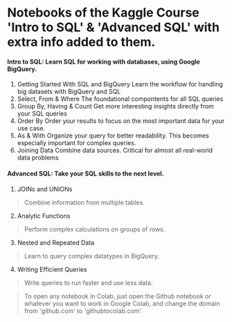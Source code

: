 
# Notebooks of the Kaggle Course '**Intro to SQL**' & '**Advanced SQL**' with extra info added to them.

#### Intro to SQL: Learn SQL for working with databases, using Google BigQuery.
1. Getting Started With SQL and BigQuery
  Learn the workflow for handling big datasets with BigQuery and SQL
2. Select, From & Where
  The foundational compontents for all SQL queries
3. Group By, Having & Count
  Get more interesting insights directly from your SQL queries
4. Order By
  Order your results to focus on the most important data for your use case.
5. As & With
  Organize your query for better readability. This becomes especially important for complex queries.
6. Joining Data
  Combine data sources. Critical for almost all real-world data problems



#### Advanced SQL: Take your SQL skills to the next level.


1. JOINs and UNIONs
> Combine information from multiple tables.
2. Analytic Functions
> Perform complex calculations on groups of rows.
3. Nested and Repeated Data
> Learn to query complex datatypes in BigQuery.
4. Writing Efficient Queries
> Write queries to run faster and use less data.

> To open any notebook in Colab, just open the Github notebook or whatever you want to work in Google Colab, and change the domain from 'github.com' to 'githubtocolab.com'. 
